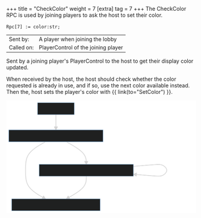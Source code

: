 +++
title = "CheckColor"
weight = 7
[extra]
tag = 7
+++
The CheckColor RPC is used by joining players to ask the host to set their color.

<!-- more -->

```
Rpc[7] := color:str;
```

|            |                                          |
| ---------- | ---------------------------------------- |
| Sent by:   | A player when joining the lobby          |
| Called on: | PlayerControl of the joining player      |

Sent by a joining player's PlayerControl to the host to get their display color updated.

When received by the host, the host should check whether the color requested is already in use, and if so, use the next color available instead. Then the, host sets the player's color with {{ link(to="SetColor") }}.

![](check_color_diagram.svg)
